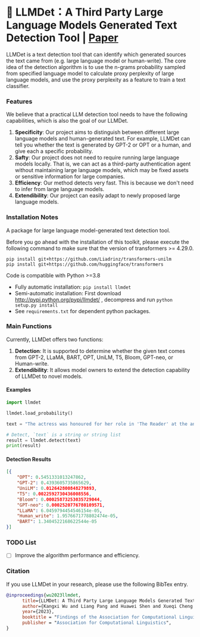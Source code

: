 # 🪬 LLMDet：A Third Party Large Language Models Generated Text Detection Tool | [Paper](https://arxiv.org/abs/2305.15004)

LLMDet is a text detection tool that can identify which generated sources the text came from (e.g. large language model or human-write). The core idea of the detection algorithm is to use the n-grams probability sampled from specified language model to calculate proxy perplexity of large language models, and use the proxy perplexity as a feature to train a text classifier.

### Features
We believe that a practical LLM detection tool needs to have the following capabilities, which is also the goal of our LLMDet.

1. **Specificity**: Our project aims to distinguish between different large language models and human-generated text. For example, LLMDet can tell you whether the text is generated by GPT-2 or OPT or a human, and give each a specific probability.
2. **Safty**: Our project does not need to require running large language models locally. That is, we can act as a third-party authentication agent without maintaining large language models, which may be fixed assets or sensitive information for large companies.
3. **Efficiency**: Our method detects very fast. This is because we don't need to infer from large language models.
4. **Extendibility**: Our project can easily adapt to newly proposed large language models. 


### Installation Notes
A package for large language model-generated text detection tool.

Before you go ahead with the installation of this toolkit, please execute the following command to make sure that the version of transformers >= 4.29.0.
```shell
pip install git+https://github.com/Liadrinz/transformers-unilm
pip install git+https://github.com/huggingface/transformers
```

Code is compatible with Python >=3.8
  * Fully automatic installation: `pip install llmdet`
  * Semi-automatic installation: First download http://pypi.python.org/pypi/llmdet/ , decompress and run `python setup.py install`
  * See `requirements.txt` for dependent python packages.

### Main Functions
Currently, LLMDet offers two functions:

1. **Detection**: It is supported to determine whether the given text comes from GPT-2, LLaMA, BART, OPT, UniLM, T5, Bloom, GPT-neo, or Human-write.
2. **Extendibility**: It allows model owners to extend the detection capability of LLMDet to novel models.

#### Examples
```python
import llmdet

llmdet.load_probability()

text = "The actress was honoured for her role in 'The Reader' at the annual ceremony, which was held at the Royal Albert Hall. The film, which is based on the novel by the same name by Philip Roth, tells the story of a New York Times reporter who returns to his hometown to cover the death of his brother-in-law. Winslet plays his wife, with whom he has been divided since the death of their son.\nIn the film, Winslet plays the mother of the grieving brother-in-law.\nThe actress also won a Golden Globe for her role in the film at the ceremony in November.\nWinslet was also nominated for an Oscar for her role in 'The Reader'.\nThe 63-year-old Winslet was seen accepting her awards at the ceremony, where she was joined by her husband, John Krasinski, who has been nominated for best supporting actor in the film.\nWinslet and Krasinski met while"

# Detect, `text` is a string or string list
result = llmdet.detect(text)
print(result)
```
#### Detection Results
```json
[{
    "OPT": 0.5451331013247862,
    "GPT-2": 0.4393605735865629, 
    "UniLM": 0.012642800848279893, 
    "T5": 0.0022592730436008556, 
    "Bloom": 0.00025873253035729044, 
    "GPT-neo": 0.0002520776780109571, 
    "LLaMA": 6.0459794454546154e-05, 
    "Human_write": 1.9576671778802474e-05, 
    "BART": 1.3404522168622544e-05
}]
```
### TODO List
  - [ ] Improve the algorithm performance and efficiency.

### Citation
If you use LLMDet in your research, please use the following BibTex entry.
```bibtex
@inproceedings{wu2023llmdet,
      title={LLMDet: A Third Party Large Language Models Generated Text Detection Tool}, 
      author={Kangxi Wu and Liang Pang and Huawei Shen and Xueqi Cheng and Tat-Seng Chua},
      year={2023},
      booktitle = "Findings of the Association for Computational Linguistics: EMNLP 2023",
      publisher = "Association for Computational Linguistics",
}
```



